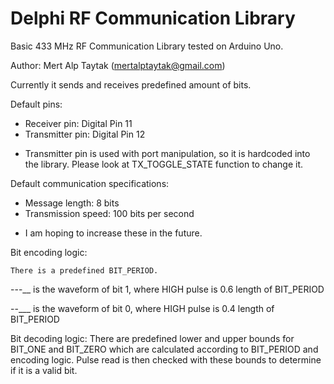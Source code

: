 # Delphi RF Communication Library

Basic 433 MHz RF Communication Library tested on Arduino Uno.

Author: Mert Alp Taytak (mertalptaytak@gmail.com)

Currently it sends and receives predefined amount of bits.

Default pins:

- Receiver pin:    Digital Pin 11
- Transmitter pin: Digital Pin 12
    
* Transmitter pin is used with port manipulation, so it is hardcoded
into the library. Please look at TX_TOGGLE_STATE function to change it.

Default communication specifications:

- Message length: 8 bits
- Transmission speed: 100 bits per second
    
* I am hoping to increase these in the future.

Bit encoding logic:


    There is a predefined BIT_PERIOD.

---__ is the waveform of bit 1, where HIGH pulse is 0.6 length of BIT_PERIOD

--___ is the waveform of bit 0, where HIGH pulse is 0.4 length of BIT_PERIOD

Bit decoding logic:
    There are predefined lower and upper bounds for BIT_ONE and BIT_ZERO
which are calculated according to BIT_PERIOD and encoding logic.
    Pulse read is then checked with these bounds to determine if it is a
valid bit.
